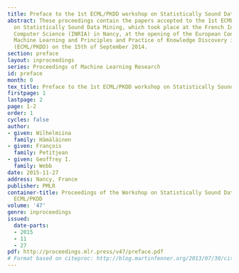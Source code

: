 ```yaml
---
title: Preface to the 1st ECML/PKDD workshop on Statistically Sound Data Mining
abstract: These proceedings contain the papers accepted to the 1st ECML/PKDD Workshop
  on Statistically Sound Data Mining, which took place at the French Institute for
  Computer Science (INRIA) in Nancy, at the opening of the European Conference on
  Machine Learning and Principles and Practice of Knowledge Discovery in Databases
  (ECML/PKDD) on the 15th of September 2014.
section: preface
layout: inproceedings
series: Proceedings of Machine Learning Research
id: preface
month: 0
tex_title: Preface to the 1st ECML/PKDD workshop on Statistically Sound Data Mining
firstpage: 1
lastpage: 2
page: 1-2
order: 1
cycles: false
author:
- given: Wilhelmiina
  family: Hämäläinen
- given: François
  family: Petitjean
- given: Geoffrey I.
  family: Webb
date: 2015-11-27
address: Nancy, France
publisher: PMLR
container-title: Proceedings of the Workshop on Statistically Sound Data Mining at
  ECML/PKDD
volume: '47'
genre: inproceedings
issued:
  date-parts:
  - 2015
  - 11
  - 27
pdf: http://proceedings.mlr.press/v47/preface.pdf
# Format based on citeproc: http://blog.martinfenner.org/2013/07/30/citeproc-yaml-for-bibliographies/
---
```

